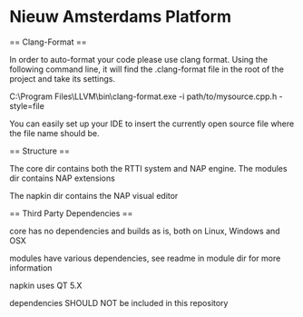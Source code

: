 # Nieuw Amsterdams Platform


== Clang-Format ==

In order to auto-format your code please use clang format. 
Using the following command line, it will find the .clang-format file in the root of the project and take its settings. 

C:\Program Files\LLVM\bin\clang-format.exe -i path/to/mysource.cpp.h -style=file

You can easily set up your IDE to insert the currently open source file where the file name should be.


== Structure ==

The core dir contains both the RTTI system and NAP engine. The modules dir contains NAP extensions

The napkin dir contains the NAP visual editor


== Third Party Dependencies ==

core has no dependencies and builds as is, both on Linux, Windows and OSX

modules have various dependencies, see readme in module dir for more information

napkin uses QT 5.X

dependencies SHOULD NOT be included in this repository 
